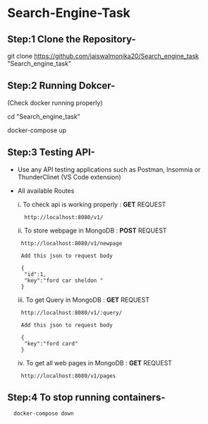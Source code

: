 # **Search-Engine-Task**


## **Step:1 Clone the Repository-**

git clone   https://github.com/jaiswalmonika20/Search_engine_task  "Search_engine_task"


## **Step:2 Running Dokcer-**
   (Check docker running properly)
  
cd "Search_engine_task"

docker-compose up


## **Step:3 Testing API-**

 - Use any API testing applications such as Postman, Insomnia or ThunderClinet (VS Code extension)
 - All available Routes
 
 
    i. To check api is working properly : **GET** REQUEST 
    
         http://localhost:8080/v1/
         
    ii. To store webpage in MongoDB : **POST** REQUEST 
    
        http://localhost:8080/v1/newpage
        
        Add this json to request body
        
        {
         "id":1,
         "key":"ford car sheldon "
        }
        
    iii. To get Query in MongoDB : **GET** REQUEST 
    
        http://localhost:8080/v1/:query/
        
        Add this json to request body
        
        {
         "key":"ford card"
        }
        
    iv. To get all web pages in MongoDB : **GET** REQUEST  
    
        http://localhost:8080/v1/pages
        
       
       
## Step:4 **To stop running containers-**

      docker-compose down
        
        
    
 

